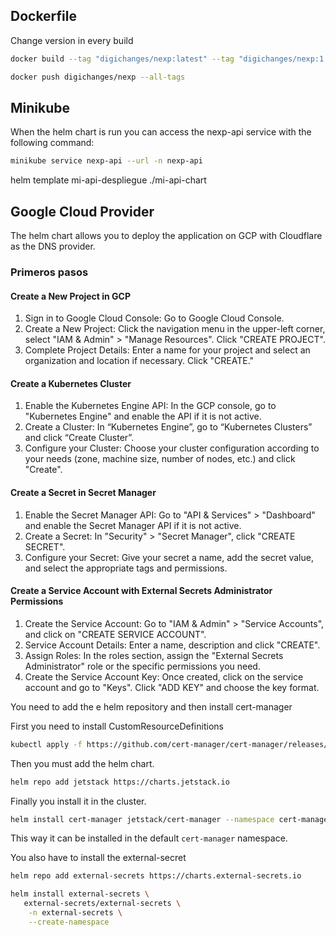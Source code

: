 
## Dockerfile

Change version in every build

```bash
docker build --tag "digichanges/nexp:latest" --tag "digichanges/nexp:1.3" .
```

```bash
docker push digichanges/nexp --all-tags
```
## Minikube

When the helm chart is run you can access the nexp-api service with the following command: 

```bash
minikube service nexp-api --url -n nexp-api
```

helm template mi-api-despliegue ./mi-api-chart

## Google Cloud Provider

The helm chart allows you to deploy the application on GCP with Cloudflare as the DNS provider.

### Primeros pasos

#### Create a New Project in GCP
1. Sign in to Google Cloud Console: Go to Google Cloud Console.
2. Create a New Project: Click the navigation menu in the upper-left corner, select "IAM & Admin" > "Manage Resources". Click "CREATE PROJECT".
3. Complete Project Details: Enter a name for your project and select an organization and location if necessary. Click "CREATE."

#### Create a Kubernetes Cluster
1. Enable the Kubernetes Engine API: In the GCP console, go to "Kubernetes Engine" and enable the API if it is not active.
2. Create a Cluster: In “Kubernetes Engine”, go to “Kubernetes Clusters” and click “Create Cluster”.
3. Configure your Cluster: Choose your cluster configuration according to your needs (zone, machine size, number of nodes, etc.) and click "Create".

#### Create a Secret in Secret Manager
1. Enable the Secret Manager API: Go to "API & Services" > "Dashboard" and enable the Secret Manager API if it is not active.
2. Create a Secret: In "Security" > "Secret Manager", click "CREATE SECRET".
3. Configure your Secret: Give your secret a name, add the secret value, and select the appropriate tags and permissions.

#### Create a Service Account with External Secrets Administrator Permissions
1. Create the Service Account: Go to "IAM & Admin" > "Service Accounts", and click on "CREATE SERVICE ACCOUNT".
2. Service Account Details: Enter a name, description and click "CREATE".
3. Assign Roles: In the roles section, assign the "External Secrets Administrator" role or the specific permissions you need.
4. Create the Service Account Key: Once created, click on the service account and go to "Keys". Click "ADD KEY" and choose the key format.

You need to add the e helm repository and then install cert-manager

First you need to install CustomResourceDefinitions

```bash
kubectl apply -f https://github.com/cert-manager/cert-manager/releases/download/v1.13.3/cert-manager.crds.yaml
```

Then you must add the helm chart.

```bash
helm repo add jetstack https://charts.jetstack.io
```

Finally you install it in the cluster.

```bash
helm install cert-manager jetstack/cert-manager --namespace cert-manager --create-namespace --set installCRDs=true
```

This way it can be installed in the default `cert-manager` namespace.

You also have to install the external-secret

```bash
helm repo add external-secrets https://charts.external-secrets.io
```

```bash
helm install external-secrets \
   external-secrets/external-secrets \
    -n external-secrets \
    --create-namespace
```
